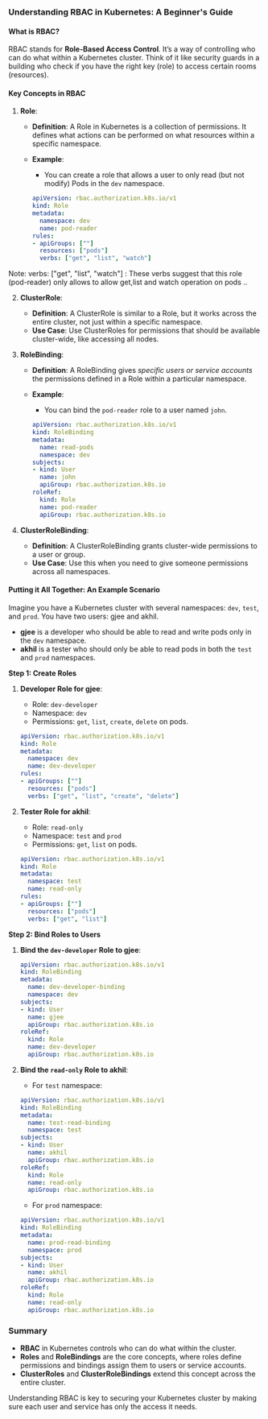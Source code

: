 ### Understanding RBAC in Kubernetes: A Beginner's Guide

#### **What is RBAC?**

RBAC stands for **Role-Based Access Control**. It’s a way of controlling who can do what within a Kubernetes cluster. Think of it like security guards in a building who check if you have the right key (role) to access certain rooms (resources).
#### **Key Concepts in RBAC**

1. **Role**:
   - **Definition**: A Role in Kubernetes is a collection of permissions. It defines what actions can be performed on what resources within a specific namespace.
   - **Example**: 
     - You can create a role that allows a user to only read (but not modify) Pods in the `dev` namespace.

     ```yaml
     apiVersion: rbac.authorization.k8s.io/v1
     kind: Role
     metadata:
       namespace: dev
       name: pod-reader
     rules:
     - apiGroups: [""]
       resources: ["pods"]
       verbs: ["get", "list", "watch"]
     ```
Note: verbs: ["get", "list", "watch"] : These verbs suggest that this role (pod-reader) only allows to allow get,list and watch operation on pods ..

2. **ClusterRole**:
   - **Definition**: A ClusterRole is similar to a Role, but it works across the entire cluster, not just within a specific namespace.
   - **Use Case**: Use ClusterRoles for permissions that should be available cluster-wide, like accessing all nodes.

3. **RoleBinding**:
   - **Definition**: A RoleBinding gives *specific users or service accounts* the permissions defined in a Role within a particular namespace.
   - **Example**:
     - You can bind the `pod-reader` role to a user named `john`.

     ```yaml
     apiVersion: rbac.authorization.k8s.io/v1
     kind: RoleBinding
     metadata:
       name: read-pods
       namespace: dev
     subjects:
     - kind: User
       name: john
       apiGroup: rbac.authorization.k8s.io
     roleRef:
       kind: Role
       name: pod-reader
       apiGroup: rbac.authorization.k8s.io
     ```

4. **ClusterRoleBinding**:
   - **Definition**: A ClusterRoleBinding grants cluster-wide permissions to a user or group.
   - **Use Case**: Use this when you need to give someone permissions across all namespaces.

#### **Putting it All Together: An Example Scenario**

Imagine you have a Kubernetes cluster with several namespaces: `dev`, `test`, and `prod`. You have two users: gjee and akhil.

- **gjee** is a developer who should be able to read and write pods only in the `dev` namespace.
- **akhil** is a tester who should only be able to read pods in both the `test` and `prod` namespaces.

**Step 1: Create Roles**

1. **Developer Role for gjee**:
    - Role: `dev-developer`
    - Namespace: `dev`
    - Permissions: `get`, `list`, `create`, `delete` on pods.

    ```yaml
    apiVersion: rbac.authorization.k8s.io/v1
    kind: Role
    metadata:
      namespace: dev
      name: dev-developer
    rules:
    - apiGroups: [""]
      resources: ["pods"]
      verbs: ["get", "list", "create", "delete"]
    ```

2. **Tester Role for akhil**:
    - Role: `read-only`
    - Namespace: `test` and `prod`
    - Permissions: `get`, `list` on pods.

    ```yaml
    apiVersion: rbac.authorization.k8s.io/v1
    kind: Role
    metadata:
      namespace: test
      name: read-only
    rules:
    - apiGroups: [""]
      resources: ["pods"]
      verbs: ["get", "list"]
    ```

**Step 2: Bind Roles to Users**

1. **Bind the `dev-developer` Role to gjee**:
    ```yaml
    apiVersion: rbac.authorization.k8s.io/v1
    kind: RoleBinding
    metadata:
      name: dev-developer-binding
      namespace: dev
    subjects:
    - kind: User
      name: gjee
      apiGroup: rbac.authorization.k8s.io
    roleRef:
      kind: Role
      name: dev-developer
      apiGroup: rbac.authorization.k8s.io
    ```

2. **Bind the `read-only` Role to akhil**:
    - For `test` namespace:
    ```yaml
    apiVersion: rbac.authorization.k8s.io/v1
    kind: RoleBinding
    metadata:
      name: test-read-binding
      namespace: test
    subjects:
    - kind: User
      name: akhil
      apiGroup: rbac.authorization.k8s.io
    roleRef:
      kind: Role
      name: read-only
      apiGroup: rbac.authorization.k8s.io
    ```

    - For `prod` namespace:
    ```yaml
    apiVersion: rbac.authorization.k8s.io/v1
    kind: RoleBinding
    metadata:
      name: prod-read-binding
      namespace: prod
    subjects:
    - kind: User
      name: akhil
      apiGroup: rbac.authorization.k8s.io
    roleRef:
      kind: Role
      name: read-only
      apiGroup: rbac.authorization.k8s.io
    ```

### **Summary**
- **RBAC** in Kubernetes controls who can do what within the cluster.
- **Roles** and **RoleBindings** are the core concepts, where roles define permissions and bindings assign them to users or service accounts.
- **ClusterRoles** and **ClusterRoleBindings** extend this concept across the entire cluster.

Understanding RBAC is key to securing your Kubernetes cluster by making sure each user and service has only the access it needs.

